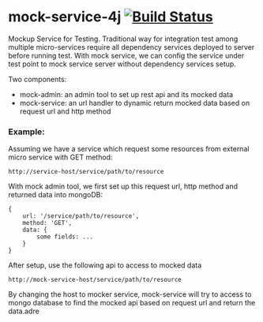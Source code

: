 
# mock-service-4j [![Build Status](https://travis-ci.org/AkaiTsuki/mock-service-4j.svg?branch=master)](https://travis-ci.org/AkaiTsuki/mock-service-4j)
Mockup Service for Testing. Traditional way for integration test among multiple micro-services require all dependency
services deployed to server before running test. With mock service, we can config the service under test point to mock
service server without dependency services setup.

Two components:
- mock-admin: an admin tool to set up rest api and its mocked data
- mock-service: an url handler to dynamic return mocked data based on request url and http method

### Example:
Assuming we have a service which request some resources from external micro service with GET method:
```
http://service-host/service/path/to/resource
```
With mock admin tool, we first set up this request url, http method and returned data into mongoDB:
```
{
    url: '/service/path/to/resource',
    method: 'GET',
    data: {
        some fields: ...
    }
}
```

After setup, use the following api to access to mocked data
```
http://mock-service-host/service/path/to/resource
```
By changing the host to mocker service, mock-service will try to access to mongo database to find the mocked api based on
request url and return the data.adre

